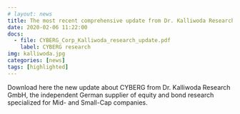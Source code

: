 ```yaml
---
# layout: news
title: The most recent comprehensive update from Dr. Kalliwoda Research
date: 2020-02-06 11:22:00
docs:
  - file: CYBERG_Corp_Kalliwoda_research_update.pdf
    label: CYBERG research
img: kalliwoda.jpg
categories: [news]
tags: [highlighted]
---
```


Download here the new update about CYBERG from Dr. Kalliwoda Research GmbH, the independent German supplier of equity and bond research specialized for Mid- and Small-Cap companies.
